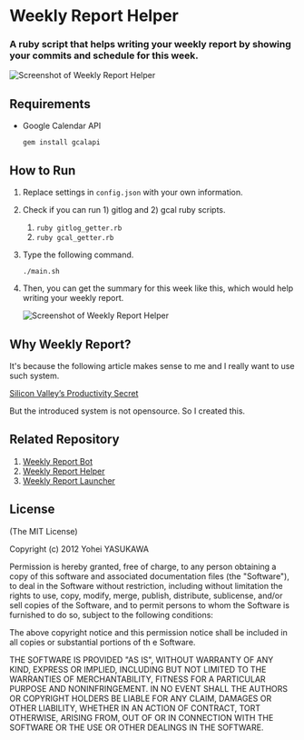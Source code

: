 Weekly Report Helper
====================

### A ruby script that helps writing your weekly report by showing your commits and schedule for this week.

![Screenshot of Weekly Report Helper](http://dl.dropbox.com/u/2819285/wrh_ss.png)

## Requirements

- Google Calendar API

   `gem install gcalapi`

## How to Run

1. Replace settings in `config.json` with your own information.

2. Check if you can run 1) gitlog and 2) gcal ruby scripts.

   1. `ruby gitlog_getter.rb`
   2. `ruby gcal_getter.rb`

3. Type the following command.

   `./main.sh`

4. Then, you can get the summary for this week like this, which would help writing your weekly report.

   ![Screenshot of Weekly Report Helper](http://dl.dropbox.com/u/2819285/wrh_ss.png)

## Why Weekly Report?

It's because the following article makes sense to me and I really want to use such system.

[Silicon Valley’s Productivity Secret](http://blog.idonethis.com/post/16736314554/silicon-valleys-productivity-secret)

But the introduced system is not opensource. So I created this.

## Related Repository

1. [Weekly Report Bot](https://github.com/yasulab/weekly_report_bot)
2. [Weekly Report Helper](https://github.com/yasulab/weekly_report_helper)
3. [Weekly Report Launcher](https://github.com/yasulab/weekly_report_launcher)
## License

(The MIT License)

Copyright (c) 2012 Yohei YASUKAWA

Permission is hereby granted, free of charge, to any person obtaining a copy of this software and associated documentation files (the "Software"), to deal in the Software without restriction, including without limitation the rights to use, copy, modify, merge, publish, distribute, sublicense, and/or sell copies of the Software, and to permit persons to whom the Software is furnished to do so, subject to the following conditions:

The above copyright notice and this permission notice shall be included in all copies or substantial portions of th
e Software.

THE SOFTWARE IS PROVIDED "AS IS", WITHOUT WARRANTY OF ANY KIND, EXPRESS OR IMPLIED, INCLUDING BUT NOT LIMITED TO THE WARRANTIES OF MERCHANTABILITY, FITNESS FOR A PARTICULAR PURPOSE AND NONINFRINGEMENT. IN NO EVENT SHALL THE AUTHORS OR COPYRIGHT HOLDERS BE LIABLE FOR ANY CLAIM, DAMAGES OR OTHER LIABILITY, WHETHER IN AN ACTION OF CONTRACT, TORT OTHERWISE, ARISING FROM, OUT OF OR IN CONNECTION WITH THE SOFTWARE OR THE USE OR OTHER DEALINGS IN THE SOFTWARE.
